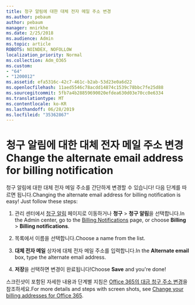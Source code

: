 ```yaml
---
title: 청구 알림에 대한 대체 전자 메일 주소 변경
ms.author: pebaum
author: pebaum
manager: mnirkhe
ms.date: 2/25/2018
ms.audience: Admin
ms.topic: article
ROBOTS: NOINDEX, NOFOLLOW
localization_priority: Normal
ms.collection: Adm_O365
ms.custom:
- "64"
- "1200012"
ms.assetid: efa5316c-42c7-461c-b2ab-53d23e0a6d22
ms.openlocfilehash: 11aed5546c78acdd14874c1539c78bbc7fe25d88
ms.sourcegitcommit: 5fb7a4b28859690020efdea630d03e70cc0e6334
ms.translationtype: MT
ms.contentlocale: ko-KR
ms.lasthandoff: 06/28/2019
ms.locfileid: "35362867"
---
```

# <a name="change-the-alternate-email-address-for-billing-notification"></a><span data-ttu-id="ad17e-102">청구 알림에 대한 대체 전자 메일 주소 변경</span><span class="sxs-lookup"><span data-stu-id="ad17e-102">Change the alternate email address for billing notification</span></span>

<span data-ttu-id="ad17e-p101">청구 알림에 대한 대체 전자 메일 주소를 간단하게 변경할 수 있습니다! 다음 단계를 따르면 됩니다.</span><span class="sxs-lookup"><span data-stu-id="ad17e-p101">Changing the alternate email address for billing notification is easy! Just follow these steps:</span></span>
  
1. <span data-ttu-id="ad17e-105">관리 센터에서 [청구 알림](https://go.microsoft.com/fwlink/p/?linkid=853212) 페이지로 이동하거나 **청구** \> **청구 알림**을 선택합니다.</span><span class="sxs-lookup"><span data-stu-id="ad17e-105">In the Admin center, go to the [Billing Notifications](https://go.microsoft.com/fwlink/p/?linkid=853212) page, or choose **Billing** \> **Billing notifications**.</span></span>

2. <span data-ttu-id="ad17e-106">목록에서 이름을 선택합니다.</span><span class="sxs-lookup"><span data-stu-id="ad17e-106">Choose a name from the list.</span></span>

3. <span data-ttu-id="ad17e-107">**대체 전자 메일** 상자에 대체 전자 메일 주소를 입력합니다.</span><span class="sxs-lookup"><span data-stu-id="ad17e-107">In the **Alternate email** box, type the alternate email address.</span></span>

4. <span data-ttu-id="ad17e-108">**저장**을 선택하면 변경이 완료됩니다!</span><span class="sxs-lookup"><span data-stu-id="ad17e-108">Choose **Save** and you're done!</span></span>

<span data-ttu-id="ad17e-109">스크린샷이 포함된 자세한 내용과 단계별 지침은 [Office 365의 대금 청구 주소 변경](https://support.office.com/article/Change-your-billing-addresses-for-Office-365-for-business-a25c10d6-c1e9-4299-9185-25178df9eba6)을 참조하세요.</span><span class="sxs-lookup"><span data-stu-id="ad17e-109">For more details and steps with screen shots, see [Change your billing addresses for Office 365](https://support.office.com/article/Change-your-billing-addresses-for-Office-365-for-business-a25c10d6-c1e9-4299-9185-25178df9eba6).</span></span>
  